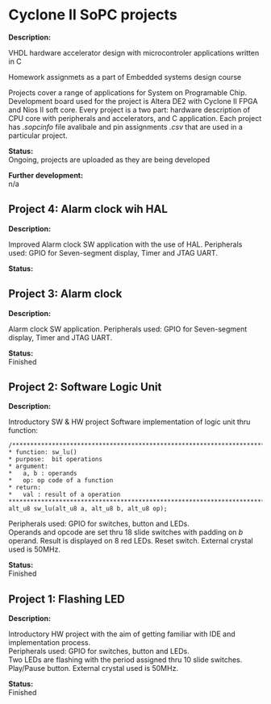 # Cyclone II SoPC projects

**Description:**

VHDL hardware accelerator design with microcontroler applications written in C  

Homework assignmets as a part of Embedded systems design course  

Projects cover a range of applications for System on Programable Chip. Development board used for the project is Altera DE2 with Cyclone II FPGA and Nios II soft core. Every project is a two part: hardware description of CPU core with peripherals and accelerators, and C application. Each project has *.sopcinfo* file avalibale and pin assignments *.csv* that are used in a particular project.

**Status:**   
Ongoing, projects are uploaded as they are being developed  

**Further development:**  
n/a  

## **Project 4: Alarm clock wih HAL**

**Description:**  

Improved Alarm clock SW application with the use of HAL. Peripherals used: GPIO for Seven-segment display, Timer and JTAG UART. 

**Status:**   


## **Project 3: Alarm clock**

**Description:**  

Alarm clock SW application. Peripherals used: GPIO for Seven-segment display, Timer and JTAG UART. 

**Status:**   
Finished


## **Project 2: Software Logic Unit**

**Description:**  

Introductory SW & HW project
Software implementation of logic unit thru function:  

    /***********************************************************************
    * function: sw_lu()
    * purpose:  bit operations
    * argument:
    *   a, b : operands
    *   op: op code of a function
    * return:
    *   val : result of a operation
    ***********************************************************************/
    alt_u8 sw_lu(alt_u8 a, alt_u8 b, alt_u8 op);  
        
Peripherals used: GPIO for switches, button and LEDs.  
Operands and opcode are set thru 18 slide switches with padding on *b* operand. Result is displayed on 8 red LEDs. Reset switch. External crystal used is 50MHz.  

**Status:**   
Finished

## **Project 1: Flashing LED**

**Description:**  

Introductory HW project with the aim of getting familiar with IDE and implementation process.  
Peripherals used: GPIO for switches, button and LEDs.  
Two LEDs are flashing with the period assigned thru 10 slide switches. Play/Pause button. External crystal used is 50MHz.  

**Status:**   
Finished
